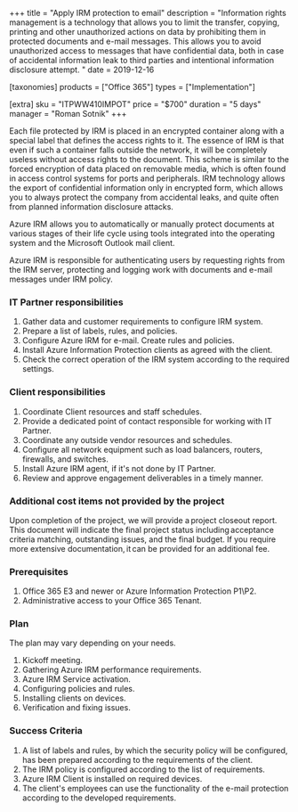 +++
title = "Apply IRM protection to email"
description = "Information rights management is a technology that allows you to limit the transfer, copying, printing and other unauthorized actions on data by prohibiting them in protected documents and e-mail messages. This allows you to avoid unauthorized access to messages that have confidential data, both in case of accidental information leak to third parties and intentional information disclosure attempt. "
date = 2019-12-16

[taxonomies]
products = ["Office 365"]
types = ["Implementation"]

[extra]
sku = "ITPWW410IMPOT"
price = "$700"
duration = "5 days"
manager = "Roman Sotnik"
+++

Each file protected by IRM is placed in an encrypted container
along with a special label that defines the access rights to it. The
essence of IRM is that even if such a container falls outside
the network, it will be completely useless without access rights to the
document. This scheme is similar to the forced encryption of data placed
on removable media, which is often found in access control systems for
ports and peripherals. IRM technology allows the export  of
confidential information only in encrypted form, which allows you to
always protect the company from accidental leaks, and quite often from
planned information disclosure attacks.

Azure IRM allows you to automatically or manually protect
documents at various stages of their life cycle using tools integrated
into the operating system and the Microsoft Outlook mail client.

Azure IRM is responsible for authenticating users by requesting
rights from the IRM server, protecting and logging work with
documents and e-mail messages under IRM policy.

### IT Partner responsibilities

1.  Gather data and customer requirements to configure IRM
    system.
2.  Prepare a list of labels, rules, and policies.
3.  Configure Azure IRM for e-mail. Create rules and policies.
4.  Install Azure Information Protection clients as agreed with the
    client.
5.  Check the correct operation of the IRM system according to
    the required settings.

### Client responsibilities

1.  Coordinate Client resources and staff schedules.
2.  Provide a dedicated point of contact responsible for working with IT
    Partner.
3.  Coordinate any outside vendor resources and schedules.
4.  Configure all network equipment such as load balancers, routers,
    firewalls, and switches.
5.  Install Azure IRM agent, if it's not done by IT Partner.
6.  Review and approve engagement deliverables in a timely manner.

### Additional cost items not provided by the project

Upon completion of the project, we will provide a project closeout
report. This document will indicate the final project status
including acceptance criteria matching, outstanding issues, and the
final budget. If you require more extensive documentation, it can be
provided for an additional fee. 

### Prerequisites

1.  Office 365 E3 and newer or Azure Information Protection P1\\P2.
2.  Administrative access to your Office 365 Tenant.

### Plan

The plan may vary depending on your needs.

1.  Kickoff meeting.
2.  Gathering Azure IRM performance requirements.
3.  Azure IRM Service activation.
4.  Configuring policies and rules.
5.  Installing clients on devices.
6.  Verification and fixing issues.

### Success Criteria

1.  A list of labels and rules, by which the security policy will be
    configured, has been prepared according to the requirements of the
    client.
2.  The IRM policy is configured according to the list of
    requirements.
3.  Azure IRM Client is installed on required devices.
4.  The client's employees can use the functionality of the e-mail
    protection according to the developed requirements.
